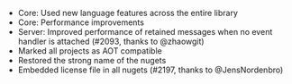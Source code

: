 * Core: Used new language features across the entire library
* Core: Performance improvements
* Server: Improved performance of retained messages when no event handler is attached (#2093, thanks to @zhaowgit)
* Marked all projects as AOT compatible
* Restored the strong name of the nugets
* Embedded license file in all nugets (#2197, thanks to @JensNordenbro)
